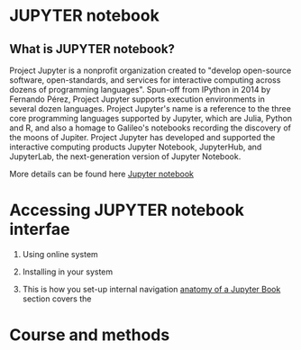 # JUPYTER notebook


## What is JUPYTER notebook?

Project Jupyter is a nonprofit organization created to "develop open-source software, open-standards, and services for interactive computing across dozens of programming languages". Spun-off from IPython in 2014 by Fernando Pérez, Project Jupyter supports execution environments in several dozen languages. Project Jupyter's name is a reference to the three core programming languages supported by Jupyter, which are Julia, Python and R, and also a homage to Galileo's notebooks recording the discovery of the moons of Jupiter. Project Jupyter has developed and supported the interactive computing products Jupyter Notebook, JupyterHub, and JupyterLab, the next-generation version of Jupyter Notebook.

More details can be found here [Jupyter notebook][JN]

[JN]: https://jupyter.org/

# Accessing JUPYTER notebook interfae

1. Using online system

2. Installing in your system

3. This is how you set-up internal navigation [anatomy of a Jupyter Book](01-5_tour.html) section covers the


# Course and methods


